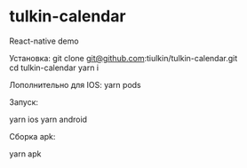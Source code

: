 # tulkin-calendar
React-native demo

Установка:
git clone git@github.com:tiulkin/tulkin-calendar.git    
cd tulkin-calendar
yarn i

Лополнительно для IOS:
yarn pods

Запуск:

yarn ios
yarn android

Сборка apk:

yarn apk
